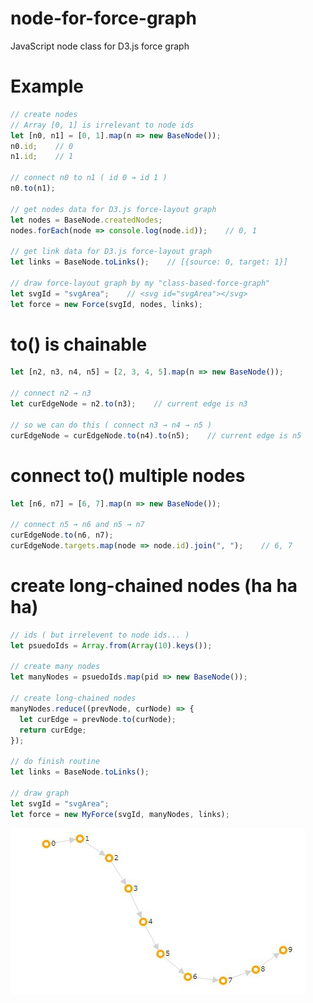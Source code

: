 # node-for-force-graph
JavaScript node class for D3.js force graph

# Example
```JavaScript
// create nodes
// Array [0, 1] is irrelevant to node ids
let [n0, n1] = [0, 1].map(n => new BaseNode());
n0.id;    // 0
n1.id;    // 1

// connect n0 to n1 ( id 0 → id 1 )
n0.to(n1);

// get nodes data for D3.js force-layout graph
let nodes = BaseNode.createdNodes;
nodes.forEach(node => console.log(node.id));    // 0, 1

// get link data for D3.js force-layout graph
let links = BaseNode.toLinks();    // [{source: 0, target: 1}]

// draw force-layout graph by my "class-based-force-graph"
let svgId = "svgArea";    // <svg id="svgArea"></svg>
let force = new Force(svgId, nodes, links);
```

# to() is chainable
```JavaScript
let [n2, n3, n4, n5] = [2, 3, 4, 5].map(n => new BaseNode());

// connect n2 → n3
let curEdgeNode = n2.to(n3);    // current edge is n3

// so we can do this ( connect n3 → n4 → n5 )
curEdgeNode = curEdgeNode.to(n4).to(n5);    // current edge is n5
```

# connect to() multiple nodes
```JavaScript
let [n6, n7] = [6, 7].map(n => new BaseNode());

// connect n5 → n6 and n5 → n7
curEdgeNode.to(n6, n7);
curEdgeNode.targets.map(node => node.id).join(", ");    // 6, 7
```

# create long-chained nodes (ha ha ha)
```JavaScript
// ids ( but irrelevent to node ids... )
let psuedoIds = Array.from(Array(10).keys());

// create many nodes
let manyNodes = psuedoIds.map(pid => new BaseNode());

// create long-chained nodes
manyNodes.reduce((prevNode, curNode) => {
  let curEdge = prevNode.to(curNode);
  return curEdge;
});

// do finish routine
let links = BaseNode.toLinks();

// draw graph
let svgId = "svgArea";
let force = new MyForce(svgId, manyNodes, links);
```

![long-chained-nodes](https://github.com/zdassen/node-for-force-graph/blob/images/long-chained-graph.JPG)
